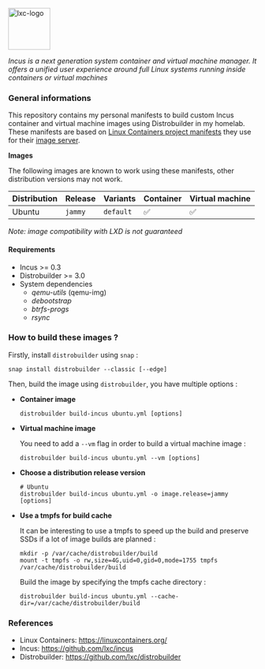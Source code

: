 <p><img src="https://discuss.linuxcontainers.org/uploads/default/original/1X/9a2865f528f7b846cda54335dec298dda6109bb3.png" alt="lxc-logo" title="Linux Containers" align="top" height=85 /></p>

*Incus is a next generation system container and virtual machine manager. It offers a unified user experience around full Linux systems running inside containers or virtual machines*

### General informations

This repository contains my personal manifests to build custom Incus container and virtual machine images using Distrobuilder in my homelab. These manifests are based on [Linux Containers project manifests](https://github.com/lxc/lxc-ci/tree/master/images/) they use for their [image server](https://images.linuxcontainers.org/).

**Images**

The following images are known to work using these manifests, other distribution versions may not work.

| Distribution   | Release   | Variants  | Container | Virtual machine |
| :--------------| :---------| :---------| :---------| :---------------|
| Ubuntu         | `jammy`   | `default` | ✅        | ✅              |

*Note: image compatibility with LXD is not guaranteed*

#### Requirements

* Incus >= 0.3
* Distrobuilder >= 3.0
* System dependencies
  - *qemu-utils* (qemu-img) 
  - *debootstrap*
  - *btrfs-progs*
  - *rsync*

### How to build these images ?

Firstly, install `distrobuilder` using `snap` :

```shell
snap install distrobuilder --classic [--edge]
```

Then, build the image using `distrobuilder`, you have multiple options :

* **Container image**

  ```shell
  distrobuilder build-incus ubuntu.yml [options]
  ```

* **Virtual machine image**

  You need to add a `--vm` flag in order to build a virtual machine image :

  ```shell
  distrobuilder build-incus ubuntu.yml --vm [options]
  ```

* **Choose a distribution release version**

  ```shell
  # Ubuntu
  distrobuilder build-incus ubuntu.yml -o image.release=jammy [options]
  ```

* **Use a tmpfs for build cache**

  It can be interesting to use a tmpfs to speed up the build and preserve SSDs if a lot of image builds are planned :

  ```shell
  mkdir -p /var/cache/distrobuilder/build
  mount -t tmpfs -o rw,size=4G,uid=0,gid=0,mode=1755 tmpfs /var/cache/distrobuilder/build
  ```

  Build the image by specifying the tmpfs cache directory :

  ```shell
  distrobuilder build-incus ubuntu.yml --cache-dir=/var/cache/distrobuilder/build
  ```

### References

* Linux Containers: https://linuxcontainers.org/ 
* Incus: https://github.com/lxc/incus
* Distrobuilder: https://github.com/lxc/distrobuilder
